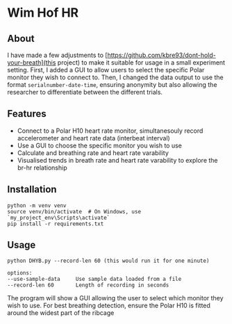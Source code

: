# Wim Hof HR

## About 

I have made a few adjustments to [https://github.com/kbre93/dont-hold-your-breath](this project) to make it suitable for usage in a small experiment setting. First, I added a GUI to allow users to select the specific Polar monitor they wish to connect to. Then, I changed the data output to use the format `serialnumber-date-time`, ensuring anonymity but also allowing the researcher to differentiate between the different trials.


## Features

- Connect to a Polar H10 heart rate monitor, simultanesouly record accelerometer and heart rate data (interbeat interval)
- Use a GUI to choose the specific monitor you wish to use
- Calculate and breathing rate and heart rate varability
- Visualised trends in breath rate and heart rate varability to explore the br-hr relationship

## Installation
    
    python -m venv venv
    source venv/bin/activate  # On Windows, use `my_project_env\Scripts\activate`
    pip install -r requirements.txt

## Usage

    python DHYB.py --record-len 60 (this would run it for one minute)

    options:
    --use-sample-data     Use sample data loaded from a file
    --record-len 60       Length of recording in seconds

The program will show a GUI allowing the user to select which monitor they wish to use.
For best breathing detection, ensure the Polar H10 is fitted around the widest part of the ribcage


